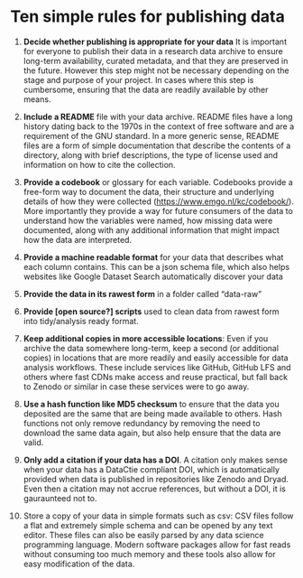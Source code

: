 
# Ten simple rules for publishing data

1. **Decide whether publishing is appropriate for your data** It is important for everyone to publish their data in a research data archive to ensure long-term availability, curated metadata, and that they are preserved in the future. However this step might not be necessary depending on the stage and purpose of your project. In cases where this step is cumbersome, ensuring that the data are readily available by other means.
2. **Include a README** file with your data archive. README files have a long history dating back to the 1970s in the context of free software and are a requirement of the GNU standard. In a more generic sense, README files are a form of simple documentation that describe the contents of a directory, along with brief descriptions, the type of license used and information on how to cite the collection.
3. **Provide a codebook** or glossary for each variable. Codebooks provide a free-form way to document the data, their structure and underlying details of how they were collected (https://www.emgo.nl/kc/codebook/). More importantly they provide a way for future consumers of the data to understand how the variables were named, how missing data were documented, along with any additional information that might impact how the data are interpreted.

4. **Provide a machine readable format** for your data that describes what each column contains. This can be a json schema file, which also helps websites like Google Dataset Search automatically discover your data
5. **Provide the data in its rawest form** in a folder called “data-raw”
6. **Provide [open source?] scripts** used to clean data from rawest form into tidy/analysis ready format.
7. **Keep additional copies in more accessible locations**: Even if you archive the data somewhere long-term, keep a second (or additional copies) in locations that are more readily and easily accessible for data analysis workflows. These include services like GitHub, GitHub LFS and others where fast CDNs make access and reuse practical, but fall back to Zenodo or similar in case these services were to go away.
8. **Use a hash function like MD5 checksum** to ensure that the data you deposited are the same that are being made available to others. Hash functions not only remove redundancy by removing the need to download the same data again, but also help ensure that the data are valid.
9. **Only add a citation if your data has a DOI**. A citation only makes sense when your data has a DataCtie compliant DOI, which is automatically provided when data is published in repositories like Zenodo and Dryad. Even then a citation may not accrue references, but without a DOI, it is gauraunteed not to.
10. Store a copy of your data in simple formats such as csv: CSV files follow a flat and extremely simple schema and can be opened by any text editor. These files can also be easily parsed by any data science programming language. Modern software packages allow for fast reads without consuming too much memory and these tools also allow for easy modification of the data.
